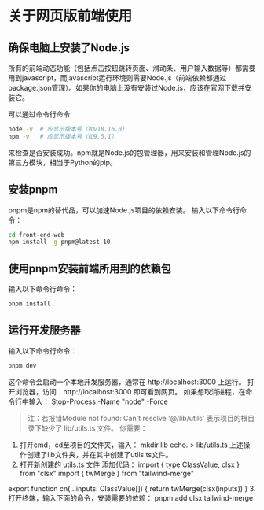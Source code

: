 # 关于网页版前端使用
## 确保电脑上安装了Node.js
所有的前端动态功能（包括点击按钮跳转页面、滑动条、用户输入数据等）都需要用到javascript，而javascript运行环境则需要Node.js（前端依赖都通过package.json管理）。如果你的电脑上没有安装过Node.js，应该在官网下载并安装它。

可以通过命令行命令
```bash
node -v  # 应显示版本号（如v18.16.0）
npm -v   # 应显示版本号（如9.5.1）
```
来检查是否安装成功。npm就是Node.js的包管理器，用来安装和管理Node.js的第三方模块，相当于Python的pip。

## 安装pnpm
pnpm是npm的替代品，可以加速Node.js项目的依赖安装。
输入以下命令行命令：
```bash
cd front-end-web
npm install -g pnpm@latest-10
```

## 使用pnpm安装前端所用到的依赖包
输入以下命令行命令：
```bash
pnpm install
```

## 运行开发服务器
输入以下命令行命令：
```bash
pnpm dev
```
这个命令会启动一个本地开发服务器，通常在 http://localhost:3000 上运行。
打开浏览器，访问：http://localhost:3000 即可看到网页。
如果想取消进程，在命令行中输入：
Stop-Process -Name "node" -Force

> 注：若报错Module not found: Can't resolve '@/lib/utils'
表示项目的根目录下缺少了 lib/utils.ts 文件。
你需要：
  1. 打开cmd，cd至项目的文件夹，输入：
  mkdir lib
  echo. > lib/utils.ts
  上述操作创建了lib文件夹，并在其中创建了utils.ts文件。
  2. 打开新创建的 utils.ts 文件
   添加代码：
   import { type ClassValue, clsx } from "clsx"
   import { twMerge } from "tailwind-merge"
   
   export function cn(...inputs: ClassValue[]) {
    return twMerge(clsx(inputs))
    }
  3. 打开终端，输入下面的命令，安装需要的依赖：
   pnpm add clsx tailwind-merge
